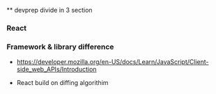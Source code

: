 
** devprep divide in 3 section

### React

### Framework & library difference
- https://developer.mozilla.org/en-US/docs/Learn/JavaScript/Client-side_web_APIs/Introduction

- React build on diffing algorithim